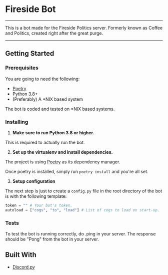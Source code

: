 # Fireside Bot

***
This is a bot made for the Fireside Politics server.
Formerly known as Coffee and Politics, created right after the great purge.
***

## Getting Started

### Prerequisites
You are going to need the following:  

* [Poetry](https://python-poetry.org/docs/#installation)  
* Python 3.8+
* (Preferably) A *NIX based system

The bot is coded and tested on *NIX based systems.

### Installing
1. **Make sure to run Python 3.8 or higher.**  

This is required to actually run the bot.

2. **Set up the virtualenv and install dependencies.** 
   
The project is using [Poetry](https://python-poetry.org/) as its dependency manager.

Once poetry is installed, simply run `poetry install` and you're all set.

3. **Setup configuration**  

The next step is just to create a `config.py` file in the root directory of
the bot is with the following template:

```py
token = "" # Your bot's token.
autoload = ["cogs", "to", "load"] # List of cogs to load on start-up.
```
### Tests
To test the bot is running correctly, do .ping in your server. The response should be "Pong" from the bot in your server.

## Built With
* [Discord.py](https://github.com/Rapptz/discord.py)
